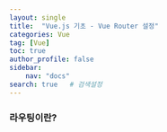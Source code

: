 ```yaml
---
layout: single
title:  "Vue.js 기초 - Vue Router 설정"
categories: Vue
tag: [Vue]
toc: true
author_profile: false
sidebar:
    nav: "docs"
search: true   # 검색설정
---
```



### 라우팅이란?

